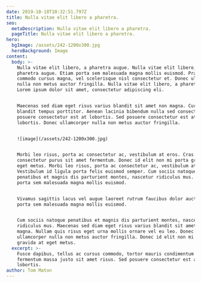 ```yaml
---
date: 2019-10-18T10:32:51.797Z
title: Nulla vitae elit libero a pharetra.
seo:
  metaDescription: Nulla vitae elit libero a pharetra.
  pageTitle: Nulla vitae elit libero a pharetra.
hero:
  bgImage: /assets/242-1200x300.jpg
  heroBackground: Image
content:
  body: >-
    Nulla vitae elit libero, a pharetra augue. Nulla vitae elit libero, a
    pharetra augue. Etiam porta sem malesuada magna mollis euismod. Praesent
    commodo cursus magna, vel scelerisque nisl consectetur et. Donec ullamcorper
    nulla non metus auctor fringilla. Nulla vitae elit libero, a pharetra augue.
    Lorem ipsum dolor sit amet, consectetur adipiscing eli.


    Maecenas sed diam eget risus varius blandit sit amet non magna. Curabitur
    blandit tempus porttitor. Aenean lacinia bibendum nulla sed consectetur. Sed
    posuere consectetur est at lobortis. Sed posuere consectetur est at
    lobortis. Donec ullamcorper nulla non metus auctor fringilla.


    ![image](/assets/242-1200x300.jpg)


    Morbi leo risus, porta ac consectetur ac, vestibulum at eros. Cras mattis
    consectetur purus sit amet fermentum. Donec id elit non mi porta gravida at
    eget metus. Morbi leo risus, porta ac consectetur ac, vestibulum at eros.
    Vestibulum id ligula porta felis euismod semper. Cum sociis natoque
    penatibus et magnis dis parturient montes, nascetur ridiculus mus. Etiam
    porta sem malesuada magna mollis euismod.


    Vivamus sagittis lacus vel augue laoreet rutrum faucibus dolor auctor. Etiam
    porta sem malesuada magna mollis euismod. 


    Cum sociis natoque penatibus et magnis dis parturient montes, nascetur
    ridiculus mus. Maecenas sed diam eget risus varius blandit sit amet non
    magna. Nullam quis risus eget urna mollis ornare vel eu leo. Donec
    ullamcorper nulla non metus auctor fringilla. Donec id elit non mi porta
    gravida at eget metus.
  excerpt: >-
    Fusce dapibus, tellus ac cursus commodo, tortor mauris condimentum nibh, ut
    fermentum massa justo sit amet risus. Sed posuere consectetur est at
    lobortis.
author: Tom Maton
---
```

